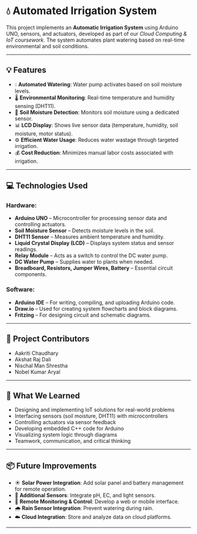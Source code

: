 # 💧 Automated Irrigation System

This project implements an **Automatic Irrigation System** using Arduino UNO, sensors, and actuators, developed as part of our *Cloud Computing & IoT coursework*. The system automates plant watering based on real-time environmental and soil conditions.

---

## 💡 Features

- 💧 **Automated Watering**: Water pump activates based on soil moisture levels.
- 🌡️ **Environmental Monitoring**: Real-time temperature and humidity sensing (DHT11).
- 🌱 **Soil Moisture Detection**: Monitors soil moisture using a dedicated sensor.
- 📊 **LCD Display**: Shows live sensor data (temperature, humidity, soil moisture, motor status).
- ⚙️ **Efficient Water Usage**: Reduces water wastage through targeted irrigation.
- 💰 **Cost Reduction**: Minimizes manual labor costs associated with irrigation.

---

## 💻 Technologies Used

### Hardware:

- **Arduino UNO** – Microcontroller for processing sensor data and controlling actuators.
- **Soil Moisture Sensor** – Detects moisture levels in the soil.
- **DHT11 Sensor** – Measures ambient temperature and humidity.
- **Liquid Crystal Display (LCD)** – Displays system status and sensor readings.
- **Relay Module** – Acts as a switch to control the DC water pump.
- **DC Water Pump** – Supplies water to plants when needed.
- **Breadboard, Resistors, Jumper Wires, Battery** – Essential circuit components.

### Software:

- **Arduino IDE** – For writing, compiling, and uploading Arduino code.
- **Draw.io** – Used for creating system flowcharts and block diagrams.
- **Fritzing** – For designing circuit and schematic diagrams.

---

## 👥 Project Contributors

- Aakriti Chaudhary  
- Akshat Raj Dali  
- Nischal Man Shrestha  
- Nobel Kumar Aryal

---

## 🧠 What We Learned

- Designing and implementing IoT solutions for real-world problems
- Interfacing sensors (soil moisture, DHT11) with microcontrollers
- Controlling actuators via sensor feedback
- Developing embedded C++ code for Arduino
- Visualizing system logic through diagrams
- Teamwork, communication, and critical thinking

---

## 📦 Future Improvements

- ☀️ **Solar Power Integration**: Add solar panel and battery management for remote operation.
- 🧪 **Additional Sensors**: Integrate pH, EC, and light sensors.
- 📱 **Remote Monitoring & Control**: Develop a web or mobile interface.
- 🌧️ **Rain Sensor Integration**: Prevent watering during rain.
- ☁️ **Cloud Integration**: Store and analyze data on cloud platforms.

---
